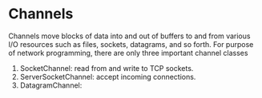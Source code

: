 # Channels

Channels move blocks of data into and out of buffers to and from various
I/O resources such as files, sockets, datagrams, and so forth. For 
purpose of network programming, there are only three important channel 
classes

1. SocketChannel: read from and write to TCP sockets. 
2. ServerSocketChannel: accept incoming connections. 
3. DatagramChannel: 

